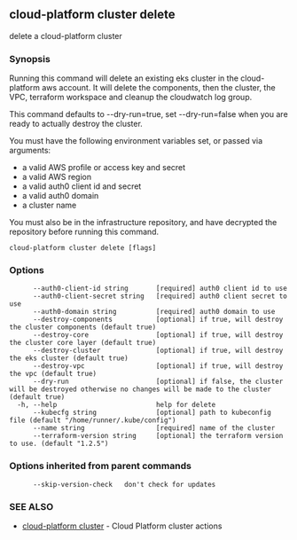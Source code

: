 ## cloud-platform cluster delete

delete a cloud-platform cluster

### Synopsis


Running this command will delete an existing eks cluster in the cloud-platform aws account.
It will delete the components, then the cluster, the VPC, terraform workspace and cleanup the cloudwatch log group.

This command defaults to --dry-run=true, set --dry-run=false when you are ready to actually destroy the cluster.

You must have the following environment variables set, or passed via arguments:
- a valid AWS profile or access key and secret
- a valid AWS region
- a valid auth0 client id and secret
- a valid auth0 domain
- a cluster name

You must also be in the infrastructure repository, and have decrypted the repository before running this command.


```
cloud-platform cluster delete [flags]
```

### Options

```
      --auth0-client-id string       [required] auth0 client id to use
      --auth0-client-secret string   [required] auth0 client secret to use
      --auth0-domain string          [required] auth0 domain to use
      --destroy-components           [optional] if true, will destroy the cluster components (default true)
      --destroy-core                 [optional] if true, will destroy the cluster core layer (default true)
      --destroy-cluster              [optional] if true, will destroy the eks cluster (default true)
      --destroy-vpc                  [optional] if true, will destroy the vpc (default true)
      --dry-run                      [optional] if false, the cluster will be destroyed otherwise no changes will be made to the cluster (default true)
  -h, --help                         help for delete
      --kubecfg string               [optional] path to kubeconfig file (default "/home/runner/.kube/config")
      --name string                  [required] name of the cluster
      --terraform-version string     [optional] the terraform version to use. (default "1.2.5")
```

### Options inherited from parent commands

```
      --skip-version-check   don't check for updates
```

### SEE ALSO

* [cloud-platform cluster](cloud-platform_cluster.md)	 - Cloud Platform cluster actions

